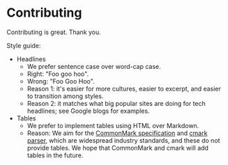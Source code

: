 # Contributing

Contributing is great. Thank you.

Style guide:

* Headlines
  * We prefer sentence case over word-cap case. 
  * Right: "Foo goo hoo". 
  * Wrong: "Foo Goo Hoo".
  * Reason 1: it's easier for more cultures, easier to excerpt, and easier to transition among styles. 
  * Reason 2: it matches what big popular sites are doing for tech headlines; see Google blogs for examples.
* Tables
  * We prefer to implement tables using HTML over Markdown.
  * Reason: We aim for the [CommonMark specification](http://spec.commonmark.org/) and [cmark parser](https://github.com/commonmark/cmark), which are widespread industry standards, and these do not provide tables. We hope that CommonMark and cmark will add tables in the future.
